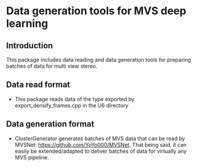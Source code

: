 

# Data generation tools for MVS deep learning 


## Introduction

This package includes data reading and data generation tools for preparing batches of data for multi view stereo. 

## Data read format

* This package reads data of the type exported by export_densify_frames.cpp in the U6 directory


## Data generation format

* ClusterGenerator generates batches of MVS data that can be read by MVSNet: https://github.com/YoYo000/MVSNet. That being said, it can easily be extended/adapted to deliver batches of data for virtually any MVS pipeline.
